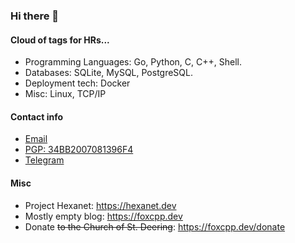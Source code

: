 ### Hi there 👋

#### Cloud of tags for HRs...

* Programming Languages: Go, Python, C, C++, Shell.
* Databases: SQLite, MySQL, PostgreSQL.
* Deployment tech: Docker
* Misc: Linux, TCP/IP

#### Contact info

* [Email](mailto:fox.cpp+github@disroot.org) 
* [PGP: 34BB2007081396F4](https://foxcpp.dev/key.asc) 
* [Telegram](https://t.me/foxcpp0)

#### Misc

* Project Hexanet: https://hexanet.dev
* Mostly empty blog: https://foxcpp.dev
* Donate ~~to the Church of St. Deering~~: https://foxcpp.dev/donate
